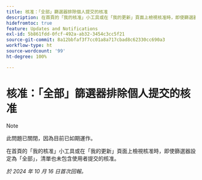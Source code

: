 ```yaml
---
title: 核准：「全部」篩選器排除個人提交的核准
description: 在首頁的「我的核准」小工具或在「我的更新」頁面上檢視核准時，即使篩選器設定為「全部」，清單也未包含使用者提交的核准。
hidefromtoc: true
feature: Updates and Notifications
exl-id: 5b861fdd-0fcf-492a-ab32-3454c3cc5f21
source-git-commit: 8a12bbfaf3f7cc01a8a717cbad8c62330cc690a3
workflow-type: ht
source-wordcount: '99'
ht-degree: 100%

---
```


# 核准：「全部」篩選器排除個人提交的核准

>[!NOTE]
>
>此問題已關閉，因為目前已如期運作。

在首頁的「我的核准」小工具或在「我的更新」頁面上檢視核准時，即使篩選器設定為「全部」，清單也未包含使用者提交的核准。

_於 2024 年 10 月 16 日首次回報。_
